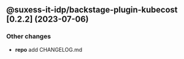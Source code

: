 ## @suxess-it-idp/backstage-plugin-kubecost [0.2.2] (2023-07-06)

### Other changes

* **repo** add CHANGELOG.md

